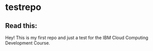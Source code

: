 # testrepo
## Read this:
Hey! This is my first repo and just a test for the IBM Cloud Computing Development Course.
